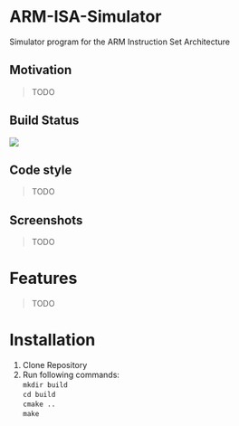# ARM-ISA-Simulator
Simulator program for the ARM Instruction Set Architecture

## Motivation
> TODO

## Build Status
![](https://github.com/actions/ARM-ISA-Simulator/workflows/.github/workflows/ccpp.yml/badge.svg)

## Code style
> TODO

## Screenshots
> TODO

# Features
> TODO

# Installation
1. Clone Repository
2. Run following commands: \
   ```mkdir build``` \
   ```cd build``` \
   ```cmake ..``` \
   ```make```
